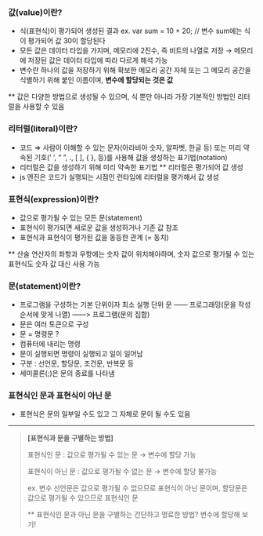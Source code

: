 ### 값(value)이란?

- 식(표현식)이 평가되어 생성된 결과
  ex. var sum = 10 + 20; // 변수 sum에는 식이 평가되어 값 30이 할당된다
- 모든 값은 데이터 타입을 가지며, 메모리에 2진수, 즉 비트의 나열로 저장 → 메모리에 저장된 값은 데이터 타입에 따라 다르게 해석 가능
- 변수란 하나의 값을 저장하기 위해 확보한 메모리 공간 자체 또는 그 메모리 공간을 식별하기 위해 붙인 이름이며, **변수에 할당되는 것은 값**

\*\* 값은 다양한 방법으로 생성될 수 있으며, 식 뿐만 아니라 가장 기본적인 방법인 리터럴을 사용할 수 있음

### 리터럴(literal)이란?

- 코드 ⇒ 사람이 이해할 수 있는 문자(아라비아 숫자, 알파벳, 한글 등) 또는 미리 약속된 기호(’ ’, “ ”, ., [ ], { }, 등)를 사용해 값을 생성하는 표기법(notation)
- 리터럴은 값을 생성하기 위해 미리 약속한 표기법
  \*\* 리터럴은 평가되어 값 생성
- js 엔진은 코드가 실행되는 시점인 런타임에 리터럴을 평가해서 값 생성

### 표현식(expression)이란?

- 값으로 평가될 수 있는 모든 문(statement)
- 표현식이 평가되면 새로운 값을 생성하거나 기존 값 참조
- 표현식과 표현식이 평가된 값을 동등한 관계 (= 동치)

\*\* 산술 연산자의 좌항과 우항에는 숫자 값이 위치해야하며, 숫자 값으로 평가될 수 있는 표현식도 숫자 값 대신 사용 가능

### 문(statement)이란?

- 프로그램을 구성하는 기본 단위이자 최소 실행 단위
  문 —— 프로그래밍(문을 작성 순서에 맞게 나열) ——> 프로그램(문의 집합)
- 문은 여러 토큰으로 구성
- 문 = 명령문 ?
- 컴퓨터에 내리는 명령
- 문이 실행되면 명령이 실행되고 일이 일어남
- 구분 : 선언문, 할당문, 조건문, 반복문 등
- 세미콜론(;)은 문의 종료를 나타냄

### **표현식인 문과 표현식이 아닌 문**

- 표현식은 문의 일부일 수도 있고 그 자체로 문이 될 수도 있음

---

> **[표현식과 문을 구별하는 방법]**
>
> 표현식인 문 : 값으로 평가될 수 있는 문 → 변수에 할당 가능
>
> 표현식이 아닌 문 : 값으로 평가될 수 없는 문 → 변수에 할당 불가능
>
> ex. 변수 선언문은 값으로 평가될 수 없으므로 표현식이 아닌 문이며, 할당문은 값으로 평가될 수 있으므로 표현식인 문
>
> \*\* 표현식인 문과 아닌 문을 구별하는 간단하고 명료한 방법? 변수에 할당해 보기!
